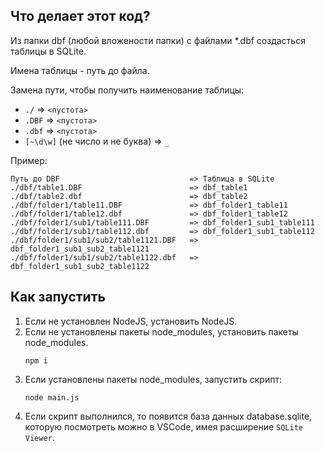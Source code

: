 ## Что делает этот код?

Из папки dbf (любой вложености папки) с файлами *.dbf создасться таблицы в SQLite.

Имена таблицы - путь до файла.

Замена пути, чтобы получить наименование таблицы:
- `./` => `<пустота>`
- `.DBF` => `<пустота>`
- `.dbf` => `<пустота>`
- `[~\d\w]` (не число и не буква) => `_`

Пример:

```
Путь до DBF                             => Таблица в SQLite
./dbf/table1.DBF                        => dbf_table1
./dbf/table2.dbf                        => dbf_table2
./dbf/folder1/table11.DBF               => dbf_folder1_table11
./dbf/folder1/table12.dbf               => dbf_folder1_table12
./dbf/folder1/sub1/table111.DBF         => dbf_folder1_sub1_table111
./dbf/folder1/sub1/table112.dbf         => dbf_folder1_sub1_table112
./dbf/folder1/sub1/sub2/table1121.DBF   => dbf_folder1_sub1_sub2_table1121
./dbf/folder1/sub1/sub2/table1122.dbf   => dbf_folder1_sub1_sub2_table1122
```

## Как запустить

1. Если не установлен NodeJS, установить NodeJS.
1. Если не установлены пакеты node_modules, установить пакеты node_modules.
    ```
    npm i
    ```
1. Если установлены пакеты node_modules, запустить скрипт:
    ```
    node main.js
    ```
1. Если скрипт выполнился,
то появится база данных database.sqlite,
которую посмотреть можно в VSCode,
имея расширение `SQLite Viewer`.
